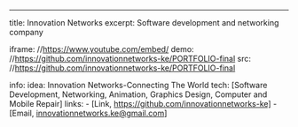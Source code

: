 ---
title: Innovation Networks
excerpt: Software development and networking company

iframe: //https://www.youtube.com/embed/
demo: //https://github.com/innovationnetworks-ke/PORTFOLIO-final
src: //https://github.com/innovationnetworks-ke/PORTFOLIO-final

info:
  idea: Innovation Networks-Connecting The World
  tech: [Software Development, Networking, Animation, Graphics Design, Computer and Mobile Repair]
  links:
    - [Link, https://github.com/innovationnetworks-ke]
    - [Email, innovationnetworks.ke@gmail.com]
